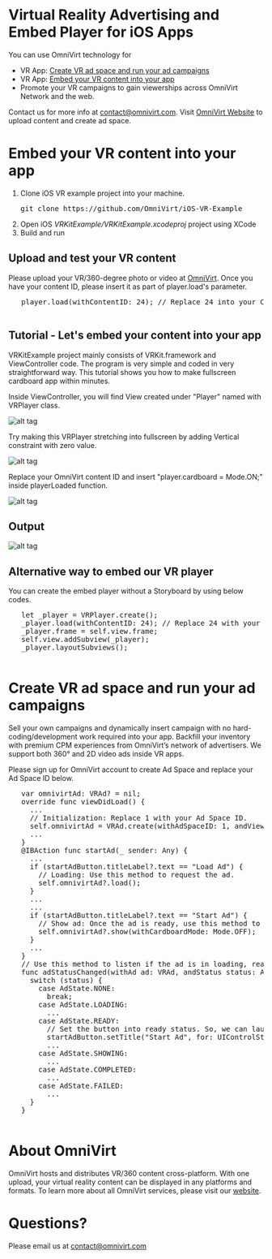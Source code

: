 # Virtual Reality Advertising and Embed Player for iOS Apps

You can use OmniVirt technology for
- VR App: [Create VR ad space and run your ad campaigns](#create-vr-ad-space-and-run-your-ad-campaigns)
- VR App: [Embed your VR content into your app](#embed-your-vr-content-into-your-app)
- Promote your VR campaigns to gain viewerships across OmniVirt Network and the web.

Contact us for more info at [contact@omnivirt.com](mailto:contact@omnivirt.com).
Visit [OmniVirt Website](https://www.omnivirt.com/) to upload content and create ad space.


# Embed your VR content into your app

1. Clone iOS VR example project into your machine. 
   <pre>
   git clone https://github.com/OmniVirt/iOS-VR-Example
   </pre>
2. Open iOS *VRKitExample/VRKitExample.xcodeproj* project using XCode
3. Build and run

## Upload and test your VR content

Please upload your VR/360-degree photo or video at [OmniVirt](https://www.omnivirt.com/).
Once you have your content ID, please insert it as part of player.load's parameter.

   <pre>
   player.load(withContentID: 24); // Replace 24 into your Content ID.
   </pre>
## Tutorial - Let's embed your content into your app

VRKitExample project mainly consists of VRKit.framework and ViewController code.
The program is very simple and coded in very straightforward way.
This tutorial shows you how to make fullscreen cardboard app within minutes.

Inside ViewController, you will find View created under "Player" named with VRPlayer class.

![alt tag](https://s3.amazonaws.com/adsoptimal-3dx-assets/manual_upload/wiki/step+1+-+Check+VRPlayer+View.png)

Try making this VRPlayer stretching into fullscreen by adding Vertical constraint with zero value.

![alt tag](https://s3.amazonaws.com/adsoptimal-3dx-assets/manual_upload/wiki/step+2+-+Make+Player+fullscreen.png)

Replace your OmniVirt content ID and insert "player.cardboard = Mode.ON;" inside playerLoaded function.

![alt tag](https://s3.amazonaws.com/adsoptimal-3dx-assets/manual_upload/wiki/step+3+-+Turn+cardboard+mode+on.png)

## Output

![alt tag](https://s3.amazonaws.com/adsoptimal-3dx-assets/manual_upload/wiki/cardboard+output.png)

## Alternative way to embed our VR player

You can create the embed player without a Storyboard by using below codes.

   <pre>
   let _player = VRPlayer.create();
   _player.load(withContentID: 24); // Replace 24 with your Content ID
   _player.frame = self.view.frame;
   self.view.addSubview(_player);
   _player.layoutSubviews();
   </pre>

# Create VR ad space and run your ad campaigns

   Sell your own campaigns and dynamically insert campaign with no hard-coding/development work required into your app.
   Backfill your inventory with premium CPM experiences from OmniVirt’s network of advertisers. We support both 360° and 2D video ads inside VR apps.

   Please sign up for OmniVirt account to create Ad Space and replace your Ad Space ID below.

   <pre>
   var omnivirtAd: VRAd? = nil;
   override func viewDidLoad() {
     ...
     // Initialization: Replace 1 with your Ad Space ID.
     self.omnivirtAd = VRAd.create(withAdSpaceID: 1, andViewController: self, andListener: self);
     ...
   }
   @IBAction func startAd(_ sender: Any) {
     ...
     if (startAdButton.titleLabel?.text == "Load Ad") {
       // Loading: Use this method to request the ad.
       self.omnivirtAd?.load();
     }
     ...
     ...
     if (startAdButton.titleLabel?.text == "Start Ad") {
       // Show ad: Once the ad is ready, use this method to display it.
       self.omnivirtAd?.show(withCardboardMode: Mode.OFF);
     }
     ...
   }
   // Use this method to listen if the ad is in loading, ready, showing, completed, or failed status.
   func adStatusChanged(withAd ad: VRAd, andStatus status: AdState) {
     switch (status) {
       case AdState.NONE:
         break;
       case AdState.LOADING:
         ...
       case AdState.READY:
         // Set the button into ready status. So, we can launch the ad space.
         startAdButton.setTitle("Start Ad", for: UIControlState.normal);
         ...
       case AdState.SHOWING:
         ...
       case AdState.COMPLETED:
         ...
       case AdState.FAILED:
         ...
     }
   }
   </pre>

# About OmniVirt

OmniVirt hosts and distributes VR/360 content cross-platform.
With one upload, your virtual reality content can be displayed in any platforms and formats.
To learn more about all OmniVirt services, please visit our [website](https://www.omnivirt.com).

# Questions?

Please email us at [contact@omnivirt.com](mailto:contact@omnivirt.com)

